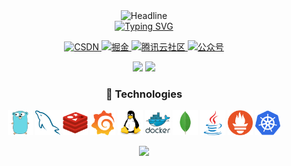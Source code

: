<!-- 标题和简介 -->

<!--<h1 align="center">Hi 👋, I'm 闫同学 <img src="https://emojis.slackmojis.com/emojis/images/1531849430/4246/blob-sunglasses.gif?1531849430" width="30"/></h1> -->
<!--<h3 align="center"><img src="https://media.giphy.com/media/WUlplcMpOCEmTGBtBW/giphy.gif" width="30"/> A Gopher from Beijing,China. </h3>-->

<div align="center">
  <img src="https://readme-typing-svg.herokuapp.com?color=F7A4A4&size=30&center=true&vCenter=true&width=600&height=50&lines=Hello+There!%F0%9F%91%8B;I'm+闫同学;Welcome+to+My+GitHub+Space!" alt="Headline" />
</div>
<div align="center">
  <a href="https://git.io/typing-svg"><img src="https://readme-typing-svg.demolab.com?font=Fira+Code&pause=1000&color=A370F7&center=true&vCenter=true&width=435&lines=A+Gopher+from+China." alt="Typing SVG" /></a>
</div>

<!-- 社交徽章 -->

<p align="center">
  <a href="https://ibarryyan.blog.csdn.net/">
    <img alt="CSDN" src="https://img.shields.io/badge/CSDN-F05D5D?logoColor=white&style=for-the-badge">
  </a>
  <a href="https://juejin.cn/user/990022531286247">
    <img alt="掘金" src="https://img.shields.io/badge/稀土掘金-6EB6FF?logoColor=white&style=for-the-badge">
  </a>
  <a href="https://cloud.tencent.com/developer/user/7215614">
    <img alt="腾讯云社区" src="https://img.shields.io/badge/腾讯云社区-FFC76E?logoColor=white&style=for-the-badge">
  </a>
  <a href="https://github.com/ibarryyan/golang-tips-100/blob/master/img/wechat.jpg">
    <img alt="公众号" src="https://img.shields.io/badge/公众号-74FF5A?logoColor=white&style=for-the-badge">
  </a>
</p>

<!-- GitHub统计卡片 -->

<div align="center">
  <img height="185em" src="https://github-readme-stats.vercel.app/api?username=ibarryyan&show_icons=true&theme=radical&count_private=true"/>
  <img height="185em" src="https://github-readme-stats.vercel.app/api/top-langs/?username=ibarryyan&layout=compact&theme=radical&hide=javascript,html,css"/>
</div>

<h3 align="center">🚀 Technologies</h3>
<div align="center">
  <code><img height="40" src="https://raw.githubusercontent.com/devicons/devicon/master/icons/go/go-original.svg"></code>
  <code><img height="40" src="https://raw.githubusercontent.com/devicons/devicon/master/icons/mysql/mysql-original.svg"></code>
  <code><img height="40" src="https://raw.githubusercontent.com/devicons/devicon/master/icons/redis/redis-original.svg"></code>
  <code><img height="40" src="https://raw.githubusercontent.com/devicons/devicon/master/icons/grafana/grafana-original.svg"></code>
  <code><img height="40" src="https://raw.githubusercontent.com/devicons/devicon/master/icons/linux/linux-original.svg"></code>
  <code><img height="40" src="https://raw.githubusercontent.com/devicons/devicon/master/icons/docker/docker-original-wordmark.svg"></code>
  <code><img height="40" src="https://raw.githubusercontent.com/devicons/devicon/master/icons/mongodb/mongodb-original.svg"></code>
  <code><img height="40" src="https://raw.githubusercontent.com/devicons/devicon/master/icons/java/java-original.svg"></code>
  <code><img height="40" src="https://raw.githubusercontent.com/devicons/devicon/master/icons/prometheus/prometheus-original.svg"></code>
  <code><img height="40" src="https://raw.githubusercontent.com/devicons/devicon/master/icons/kubernetes/kubernetes-original.svg"></code>
</div>
<p></p>
<div align="center">
    <img height="240em" src="https://github-readme-activity-graph.vercel.app/graph?username=ibarryyan&hide_border=true&theme=rogue"/>
</div>


